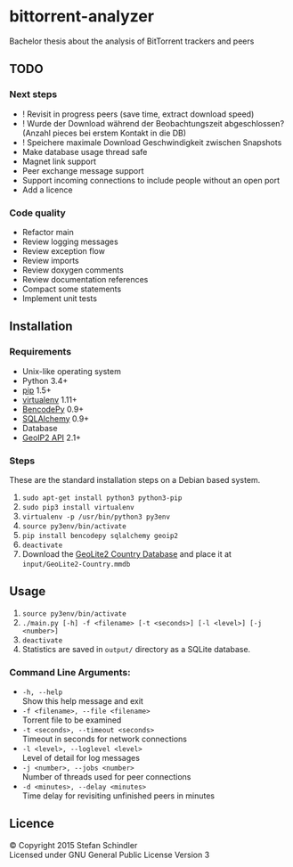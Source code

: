 # bittorrent-analyzer
Bachelor thesis about the analysis of BitTorrent trackers and peers

## TODO
### Next steps
- ! Revisit in progress peers (save time, extract download speed)
- ! Wurde der Download während der Beobachtungszeit abgeschlossen? (Anzahl pieces bei erstem Kontakt in die DB)
- ! Speichere maximale Download Geschwindigkeit zwischen Snapshots
- Make database usage thread safe
- Magnet link support
- Peer exchange message support
- Support incoming connections to include people without an open port
- Add a licence

### Code quality
- Refactor main
- Review logging messages
- Review exception flow
- Review imports
- Review doxygen comments
- Review documentation references
- Compact some statements
- Implement unit tests

## Installation
### Requirements
* Unix-like operating system
* Python 3.4+
* [pip](https://pip.pypa.io/) 1.5+
* [virtualenv](https://virtualenv.pypa.io/) 1.11+
* [BencodePy](https://github.com/eweast/BencodePy) 0.9+
* [SQLAlchemy](http://www.sqlalchemy.org/) 0.9+
* Database <!-- TODO -->
* [GeoIP2 API](https://pypi.python.org/pypi/geoip2) 2.1+

### Steps
These are the standard installation steps on a Debian based system.

1. `sudo apt-get install python3 python3-pip`
2. `sudo pip3 install virtualenv`
3. `virtualenv -p /usr/bin/python3 py3env`
4. `source py3env/bin/activate`
5. `pip install bencodepy sqlalchemy geoip2`
6. `deactivate`
7. Download the [GeoLite2 Country Database](http://dev.maxmind.com/geoip/geoip2/geolite2/#Downloads) and place it at `input/GeoLite2-Country.mmdb`

## Usage
1. `source py3env/bin/activate`
2. `./main.py [-h] -f <filename> [-t <seconds>] [-l <level>] [-j <number>]`
3. `deactivate`
4. Statistics are saved in `output/` directory as a SQLite database.

### Command Line Arguments:
* `-h, --help`  
  Show this help message and exit
* `-f <filename>, --file <filename>`  
  Torrent file to be examined
* `-t <seconds>, --timeout <seconds>`  
  Timeout in seconds for network connections
* `-l <level>, --loglevel <level>`  
  Level of detail for log messages
* `-j <number>, --jobs <number>`  
  Number of threads used for peer connections
* `-d <minutes>, --delay <minutes>`  
  Time delay for revisiting unfinished peers in minutes

## Licence
© Copyright 2015 Stefan Schindler  
Licensed under GNU General Public License Version 3
